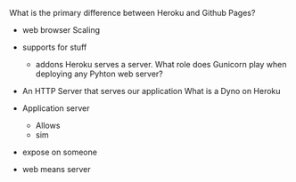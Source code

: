 What is the primary difference between Heroku and Github Pages?
- web browser
Scaling
- supports for stuff
    - addons
Heroku serves a server.
What role does Gunicorn play when deploying any Pyhton web server?
- An HTTP Server that serves our application
What is a Dyno on Heroku
- Application server
    - Allows
    - sim

- expose on someone
- web means server
